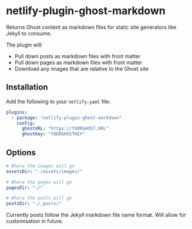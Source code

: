 # netlify-plugin-ghost-markdown

Returns Ghost content as markdown files for static site generators like Jekyll to consume.

The plugin will:
- Pull down posts as markdown files with front matter
- Pull down pages as markdown files with front matter
- Download any images that are relative to the Ghost site



## Installation

Add the following to your `netlify.yaml` file:

``` yaml
plugins:
  - package: "netlify-plugin-ghost-markdown"
    config:
      ghostURL: "https://YUORGHOST.URL"
      ghostKey: "YOURGHOSTKEY"
```

## Options
``` yaml
# Where the images will go
assetsDir: "./assets/images/"

# Where the pages will go
pagesDir: "./"

# Where the posts will go
postsDir: "./_posts/"
```

Currently posts follow the Jekyll markdown file name format. Will allow for customisation in future.
